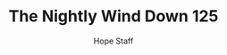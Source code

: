 ---
image: /assets/img/nwd/125_nwd_proverbs_3_5_b_tpt.png
title: The Nightly Wind Down 125
categories:
  - The Nightly Wind Down
author: Hope Staff
notes: The Nightly Wind Down 125
embed: >-
  EMBED_GOES_HERE
transcript: >-
  SOME LINES OF TEXT START HERE
---
